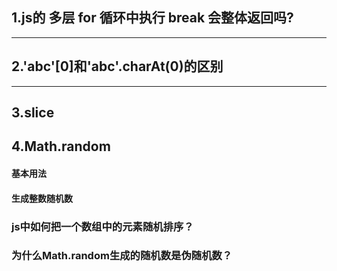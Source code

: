 ## 1.js的 多层 for 循环中执行 break 会整体返回吗?
  
---

## 2.'abc'[0]和'abc'.charAt(0)的区别


---

## 3.slice

## 4.Math.random

#### 基本用法

#### 生成整数随机数

### js中如何把一个数组中的元素随机排序？


### 为什么Math.random生成的随机数是伪随机数？